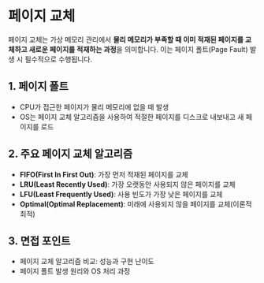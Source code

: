 # 페이지 교체

페이지 교체는 가상 메모리 관리에서 **물리 메모리가 부족할 때 이미 적재된 페이지를 교체하고 새로운 페이지를 적재하는 과정**을 의미합니다. 이는 페이지 폴트(Page Fault) 발생 시 필수적으로 수행됩니다.

## 1. 페이지 폴트
- CPU가 접근한 페이지가 물리 메모리에 없을 때 발생
- OS는 페이지 교체 알고리즘을 사용하여 적절한 페이지를 디스크로 내보내고 새 페이지를 로드

## 2. 주요 페이지 교체 알고리즘
- **FIFO(First In First Out)**: 가장 먼저 적재된 페이지를 교체
- **LRU(Least Recently Used)**: 가장 오랫동안 사용되지 않은 페이지를 교체
- **LFU(Least Frequently Used)**: 사용 빈도가 가장 낮은 페이지를 교체
- **Optimal(Optimal Replacement)**: 미래에 사용되지 않을 페이지를 교체(이론적 최적)

## 3. 면접 포인트
- 페이지 교체 알고리즘 비교: 성능과 구현 난이도
- 페이지 폴트 발생 원리와 OS 처리 과정
